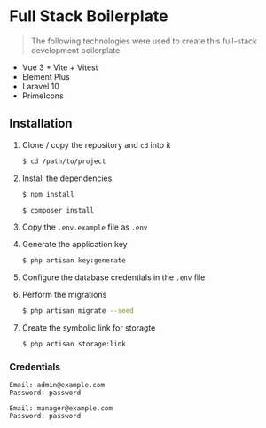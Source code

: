 # Full Stack Boilerplate

> The following technologies were used to create this full-stack development boilerplate

- Vue 3 + Vite + Vitest
- Element Plus
- Laravel 10
- PrimeIcons

## Installation

1. Clone / copy the repository and `cd` into it
   ```bash
   $ cd /path/to/project
   ```
2. Install the dependencies

   ```bash
   $ npm install
   ```

   ```bash
   $ composer install
   ```

3. Copy the `.env.example` file as `.env`
4. Generate the application key
   ```bash
   $ php artisan key:generate
   ```
5. Configure the database credentials in the `.env` file
6. Perform the migrations
   ```bash
   $ php artisan migrate --seed
   ```
7. Create the symbolic link for storagte
   ```bash
   $ php artisan storage:link
   ```

### Credentials

```
Email: admin@example.com
Password: password
```

```
Email: manager@example.com
Password: password
```
